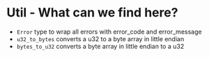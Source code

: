 # Util - What can we find here?

- `Error` type to wrap all errors with error_code and error_message
- `u32_to_bytes` converts a u32 to a byte array in little endian
- `bytes_to_u32` converts a byte array in little endian to a u32